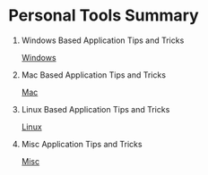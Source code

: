 # Personal Tools Summary

1. Windows Based Application Tips and Tricks

   [Windows](Windows)

3. Mac Based Application Tips and Tricks

   [Mac](Mac)

4. Linux Based Application Tips and Tricks

   [Linux](Linux)

4. Misc Application Tips and Tricks

   [Misc](Misc)